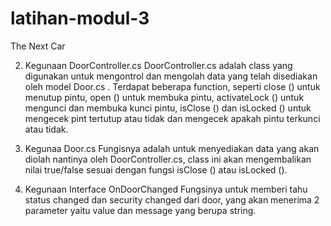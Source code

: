 # latihan-modul-3
The Next Car






2. Kegunaan DoorController.cs
DoorController.cs adalah class yang digunakan untuk mengontrol dan mengolah data yang telah disediakan oleh model Door.cs . Terdapat beberapa function, seperti close () untuk menutup pintu, open () untuk membuka pintu, activateLock () untuk mengunci dan membuka kunci pintu, isClose () dan isLocked () untuk mengecek pint tertutup atau tidak dan mengecek apakah pintu terkunci atau tidak.


3. Kegunaa Door.cs
Fungisnya adalah untuk menyediakan data yang akan diolah nantinya oleh DoorController.cs, class ini akan mengembalikan nilai true/false sesuai dengan fungsi isClose () atau isLocked ().


4. Kegunaan Interface OnDoorChanged Fungsinya untuk memberi tahu status changed dan security changed dari door, yang akan menerima 2 parameter yaitu value dan message yang berupa string.
